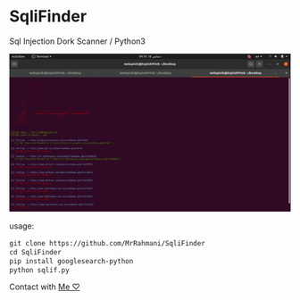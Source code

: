 # SqliFinder
Sql Injection Dork Scanner / Python3

![Amir](https://github.com/MrRahmani/SqliFinder/blob/6f3b4118be1ef126c1bfcdc9b3cae8eb1202638a/IMG_20211218_044503_120.png)

usage:
```
git clone https://github.com/MrRahmani/SqliFinder
cd SqliFinder
pip install googlesearch-python
python sqlif.py
```

Contact with [Me ♡](https://t.me/TheWebSploit)
